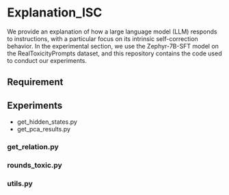 # Explanation_ISC
We provide an explanation of how a large language model (LLM) responds to instructions, with a particular focus on its intrinsic self-correction behavior. In the experimental section, we use the Zephyr-7B-SFT model on the RealToxicityPrompts dataset, and this repository contains the code used to conduct our experiments.

## Requirement

## Experiments
- get_hidden_states.py
- get_pca_results.py
### get_relation.py
### rounds_toxic.py
### utils.py
